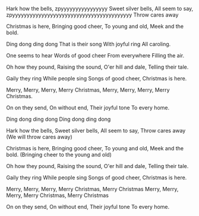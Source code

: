 Hark how the bells,   zpyyyyyyyyyyyyyyyy
Sweet silver bells,
All seem to say, zpyyyyyyyyyyyyyyyyyyyyyyyyyyyyyyyyyyyyyyyyy
Throw cares away

Christmas is here,
Bringing good cheer,
To young and old,
Meek and the bold.

Ding dong ding dong
That is their song
With joyful ring
All caroling.

One seems to hear
Words of good cheer
From everywhere
Filling the air.

Oh how they pound,
Raising the sound,
O'er hill and dale,
Telling their tale.

Gaily they ring
While people sing
Songs of good cheer,
Christmas is here.

Merry, Merry, Merry, Merry Christmas,
Merry, Merry, Merry, Merry Christmas.

On on they send,
On without end,
Their joyful tone
To every home.

Ding dong ding dong
Ding dong ding dong

Hark how the bells,
Sweet silver bells,
All seem to say,
Throw cares away
(We will throw cares away)

Christmas is here,
Bringing good cheer,
To young and old,
Meek and the bold.
(Bringing cheer to the young and old)

Oh how they pound,
Raising the sound,
O'er hill and dale,
Telling their tale.

Gaily they ring
While people sing
Songs of good cheer,
Christmas is here.

Merry, Merry, Merry, Merry Christmas,
Merry Christmas
Merry, Merry, Merry, Merry Christmas,
Merry Christmas

On on they send,
On without end,
Their joyful tone
To every home.
